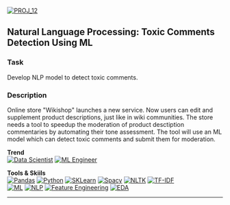[![PROJ_12](https://img.shields.io/badge/go%20to%20PROJECT-12-87CEEB)](https://github.com/ivan-aleshin/yandex-practicum-projects/tree/main/12_nlp_toxic_comments_detection)

## Natural Language Processing: Toxic Comments Detection Using ML

### Task
Develop NLP model to detect toxic comments.

### Description
Online store "Wikishop" launches a new service. Now users can edit and supplement product descriptions, just like in wiki communities. The store needs a tool to speedup the moderation of product desctiption commentaries by automating their tone assessment. The tool will use an ML model which can detect toxic comments and submit them for moderation.  

**Trend**  
[![Data Scientist](https://img.shields.io/static/v1?label=Trend&message=Data%20Scientist&color=218c74)](#)
[![ML Engineer](https://img.shields.io/static/v1?label=Trend&message=ML%20Engineer&color=6495ED)](#)  

**Tools & Skiils**  
[![Pandas](https://img.shields.io/static/v1?label=tool&message=Pandas&color=40407a)](#)
[![Python](https://img.shields.io/static/v1?label=tool&message=Python&color=33d9b2)](#)
[![SKLearn](https://img.shields.io/static/v1?label=tool&message=sklearn&color=cd6133)](#)
[![Spacy](https://img.shields.io/static/v1?label=tool&message=Spacy&color=cd6133)](#)
[![NLTK](https://img.shields.io/static/v1?label=tool&message=nltk&color=cd6133)](#)
[![TF-IDF](https://img.shields.io/static/v1?label=tool&message=tf-idf&color=cd6133)](#)  
[![ML](https://img.shields.io/static/v1?label=skill&message=Machine%20Learning&color=1B9CFC)](#)
[![NLP](https://img.shields.io/static/v1?label=skill&message=Natural%20Language%20Processing&color=2ECC71)](#)
[![Feature Engineering](https://img.shields.io/static/v1?label=skill&message=Feature%20Engineering&color=B33771)](#)
[![EDA](https://img.shields.io/static/v1?label=skill&message=EDA&color=FFBF00)](#)  

***
